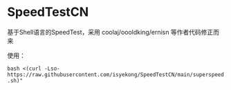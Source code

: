 # SpeedTestCN
基于Shell语言的SpeedTest，采用 coolaj/oooldking/ernisn 等作者代码修正而来

使用：

`bash <(curl -Lso- https://raw.githubusercontent.com/isyekong/SpeedTestCN/main/superspeed.sh)"`
